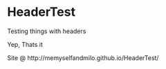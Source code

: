 # HeaderTest
<p>Testing things with headers
<p>Yep, Thats it
<p>Site @ http://memyselfandmilo.github.io/HeaderTest/
